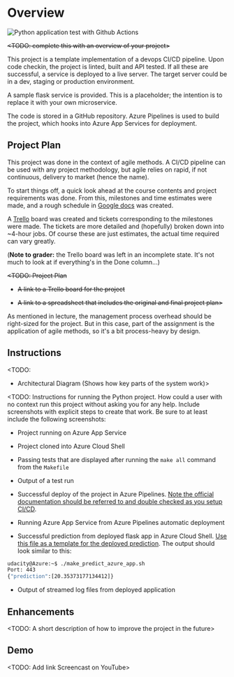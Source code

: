 # Overview

![Python application test with Github Actions](https://github.com/PaulNWms/udacity-cicd-pipeline/workflows/Python%20application%20test%20with%20Github%20Actions/badge.svg)

~~<TODO: complete this with an overview of your project>~~

This project is a template implementation of a devops CI/CD pipeline.  Upon code checkin, the project is linted, built and API tested.  If all these are successful, a service is deployed to a live server.  The target server could be in a dev, staging or production environment.

A sample flask service is provided.  This is a placeholder; the intention is to replace it with your own microservice.

The code is stored in a GitHub repository.  Azure Pipelines is used to build the project, which hooks into Azure App Services for deployment.

## Project Plan

This project was done in the context of agile methods.  A CI/CD pipeline can be used with any project methodology, but agile relies on rapid, if not continuous, delivery to market (hence the name).

To start things off, a quick look ahead at the course contents and project requirements was done.  From this, milestones and time estimates were made, and a rough schedule in [Google docs](https://docs.google.com/spreadsheets/d/1MzGub0FddyPmF_IfvbL_cvbgdg01KYJ0uMRwSX69rHM/edit#gid=1348135932) was created.

A [Trello](https://trello.com/b/ySyI22ET/ci-cd-pipeline) board was created and tickets corresponding to the milestones were made.  The tickets are more detailed and (hopefully) broken down into ~4-hour jobs.  Of course these are just estimates, the actual time required can vary greatly.

(**Note to grader:** the Trello board was left in an incomplete state.  It's not much to look at if everything's in the Done column...)


~~<TODO: Project Plan~~

* ~~A link to a Trello board for the project~~

* ~~A link to a spreadsheet that includes the original and final project plan>~~

As mentioned in lecture, the management process overhead should be right-sized for the project.  But in this case, part of the assignment is the application of agile methods, so it's a bit process-heavy by design.

## Instructions

<TODO:  
* Architectural Diagram (Shows how key parts of the system work)>

<TODO:  Instructions for running the Python project.  How could a user with no context run this project without asking you for any help.  Include screenshots with explicit steps to create that work. Be sure to at least include the following screenshots:

* Project running on Azure App Service

* Project cloned into Azure Cloud Shell

* Passing tests that are displayed after running the `make all` command from the `Makefile`

* Output of a test run

* Successful deploy of the project in Azure Pipelines.  [Note the official documentation should be referred to and double checked as you setup CI/CD](https://docs.microsoft.com/en-us/azure/devops/pipelines/ecosystems/python-webapp?view=azure-devops).

* Running Azure App Service from Azure Pipelines automatic deployment

* Successful prediction from deployed flask app in Azure Cloud Shell.  [Use this file as a template for the deployed prediction](https://github.com/udacity/nd082-Azure-Cloud-DevOps-Starter-Code/blob/master/C2-AgileDevelopmentwithAzure/project/starter_files/flask-sklearn/make_predict_azure_app.sh).
The output should look similar to this:

```bash
udacity@Azure:~$ ./make_predict_azure_app.sh
Port: 443
{"prediction":[20.35373177134412]}
```

* Output of streamed log files from deployed application

> 

## Enhancements

<TODO: A short description of how to improve the project in the future>

## Demo 

<TODO: Add link Screencast on YouTube>




